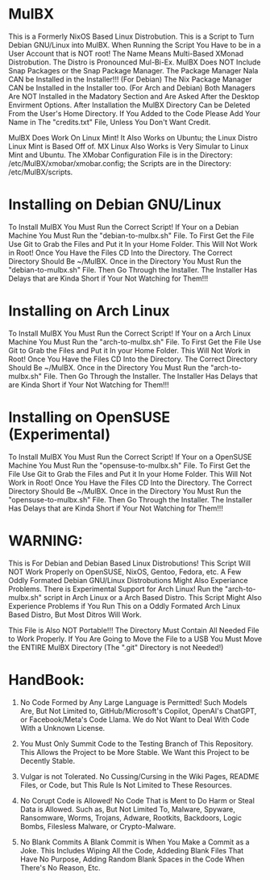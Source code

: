 # MulBX
This is a Formerly NixOS Based Linux Distrobution.
This is a Script to Turn Debian GNU/Linux into MulBX.
When Running the Script You Have to be in a User Account that is NOT root!
The Name Means Multi-Based XMonad Distrobution.
The Distro is Pronounced Mul-Bi-Ex.
MulBX Does NOT Include Snap Packages or the Snap Package Manager.
The Package Manager Nala CAN be Installed in the Installer!!! (For Debian)
The Nix Package Manager CAN be Installed in the Installer too. (For Arch and Debian)
Both Managers Are NOT Installed in the Madatory Section and Are Asked After the Desktop Envirment Options.
After Installation the MulBX Directory Can be Deleted From the User's Home Directory.
If You Added to the Code Please Add Your Name in The "credits.txt" File, Unless You Don't Want Credit.






MulBX Does Work On Linux Mint!
It Also Works on Ubuntu; the Linux Distro Linux Mint is Based Off of.
MX Linux Also Works is Very Simular to Linux Mint and Ubuntu.
The XMobar Configuration File is in the Directory: /etc/MulBX/xmobar/xmobar.config; the Scripts are in the Directory: /etc/MulBX/scripts.

# Installing on Debian GNU/Linux
To Install MulBX You Must Run the Correct Script!
If Your on a Debian Machine You Must Run the "debian-to-mulbx.sh" File.
To First Get the File Use Git to Grab the Files and Put it In your Home Folder. 
This Will Not Work in Root!
Once You Have the Files CD Into the Directory.
The Correct Directory Should Be ~/MulBX.
Once in the Directory You Must Run the "debian-to-mulbx.sh" File.
Then Go Through the Installer.
The Installer Has Delays that are Kinda Short if Your Not Watching for Them!!!


# Installing on Arch Linux
To Install MulBX You Must Run the Correct Script!
If Your on a Arch Linux Machine You Must Run the "arch-to-mulbx.sh" File.
To First Get the File Use Git to Grab the Files and Put it In your Home Folder. 
This Will Not Work in Root!
Once You Have the Files CD Into the Directory.
The Correct Directory Should Be ~/MulBX.
Once in the Directory You Must Run the "arch-to-mulbx.sh" File.
Then Go Through the Installer.
The Installer Has Delays that are Kinda Short if Your Not Watching for Them!!!

# Installing on OpenSUSE (Experimental)

To Install MulBX You Must Run the Correct Script!
If Your on a OpenSUSE Machine You Must Run the "opensuse-to-mulbx.sh" File.
To First Get the File Use Git to Grab the Files and Put it In your Home Folder. 
This Will Not Work in Root!
Once You Have the Files CD Into the Directory.
The Correct Directory Should Be ~/MulBX.
Once in the Directory You Must Run the "opensuse-to-mulbx.sh" File.
Then Go Through the Installer.
The Installer Has Delays that are Kinda Short if Your Not Watching for Them!!!

# WARNING:
This is For Debian and Debian Based Linux Distrobutions!
This Script Will NOT Work Properly on OpenSUSE, NixOS, Gentoo, Fedora, etc.
A Few Oddly Formated Debian GNU/Linux Distrobutions Might Also Experiance Problems. 
There is Experimental Support for Arch Linux!
Run the "arch-to-mulbx.sh" script in Arch Linux or a Arch Based Distro.
This Script Might Also Experience Problems if You Run This on a Oddly Formated Arch Linux Based Distro, But Most Ditros Will Work.

This File is Also NOT Portable!!!
The Directory Must Contain All Needed File to Work Properly.
If You Are Going to Move the File to a USB You Must Move the ENTIRE MulBX Directory (The ".git" Directory is not Needed!)


# HandBook:
1) No Code Formed by Any Large Language is Permitted!
   Such Models Are, But Not Limited to, GitHub/Microsoft's Copilot, OpenAI's ChatGPT, or Facebook/Meta's Code Llama.
   We do Not Want to Deal With Code With a Unknown License.

2) You Must Only Summit Code to the Testing Branch of This Repository.
   This Allows the Project to be More Stable. 
   We Want this Project to be Decently Stable.

3) Vulgar is not Tolerated.
   No Cussing/Cursing in the Wiki Pages, README Files, or Code, but This Rule Is Not Limited to These Resources.

4) No Corupt Code is Allowed! 
   No Code That is Ment to Do Harm or Steal Data is Allowed. 
   Such as, But Not Limited To, Malware, Spyware, Ransomware, Worms, Trojans, Adware, Rootkits, Backdoors, Logic Bombs, Filesless Malware, or Crypto-Malware.

5) No Blank Commits
   A Blank Commit is When You Make a Commit as a Joke.
   This Includes Wiping All the Code, Addeding Blank Files That Have No Purpose, Adding Random Blank Spaces in the Code When There's No Reason, Etc.